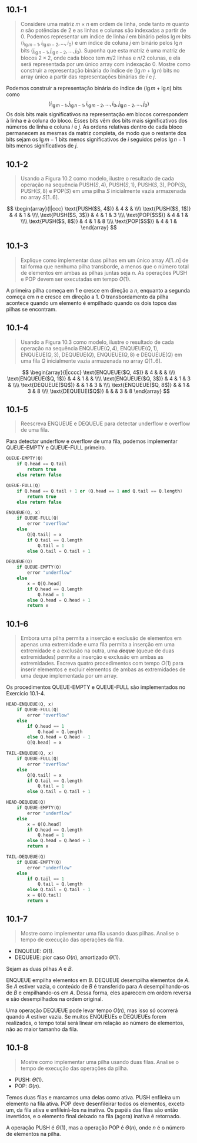## 10.1-1

> Considere uma matriz $m \times n$ em ordem de linha, onde tanto $m$ quanto $n$ são potências de 2 e as linhas e colunas são indexadas a partir de 0. Podemos representar um índice de linha $i$ em binário pelos $\lg m$ bits $\langle i_{\lg m - 1}, i_{\lg m - 2}, \ldots, i_0 \rangle$ e um índice de coluna $j$ em binário pelos $\lg n$ bits $\langle j_{\lg n - 1}, j_{\lg n - 2}, \ldots, j_0 \rangle$. Suponha que esta matriz é uma matriz de blocos $2 \times 2$, onde cada bloco tem $m/2$ linhas e $n/2$ colunas, e ela será representada por um único array com indexação 0. Mostre como construir a representação binária do índice de $(\lg m + \lg n)$ bits no array único a partir das representações binárias de $i$ e $j$.

Podemos construir a representação binária do índice de $(\lg m + \lg n)$ bits como
$$
\langle i_{\lg m - 1}, j_{\lg n - 1}, i_{\lg m - 2}, \ldots, i_0, j_{\lg n - 2}, \ldots, j_0 \rangle
$$
Os dois bits mais significativos na representação em blocos correspondem à linha e à coluna do bloco. Esses bits vêm dos bits mais significativos dos números de linha e coluna $i$ e $j$. As ordens relativas dentro de cada bloco permanecem as mesmas da matriz completa, de modo que o restante dos bits sejam os $\lg m - 1$ bits menos significativos de $i$ seguidos pelos $\lg n - 1$ bits menos significativos de $j$.

## 10.1-2

> Usando a Figura 10.2 como modelo, ilustre o resultado de cada operação na sequência $\text{PUSH}(S, 4)$, $\text{PUSH}(S, 1)$, $\text{PUSH}(S, 3)$, $\text{POP}(S)$, $\text{PUSH}(S, 8)$ e $\text{POP}(S)$ em uma pilha $S$ inicialmente vazia armazenada no array $S[1..6]$.

$$
\begin{array}{l|ccc}
\text{PUSH($S, 4$)} & 4 &   &   \\\\
\text{PUSH($S, 1$)} & 4 & 1 &   \\\\
\text{PUSH($S, 3$)} & 4 & 1 & 3 \\\\
\text{POP($S$)}     & 4 & 1 &   \\\\
\text{PUSH($S, 8$)} & 4 & 1 & 8 \\\\
\text{POP($S$)}     & 4 & 1 &
\end{array}
$$

## 10.1-3

> Explique como implementar duas pilhas em um único array $A[1..n]$ de tal forma que nenhuma pilha transborde, a menos que o número total de elementos em ambas as pilhas juntas seja $n$. As operações $\text{PUSH}$ e $\text{POP}$ devem ser executadas em tempo $O(1)$.

A primeira pilha começa em $1$ e cresce em direção a $n$, enquanto a segunda começa em $n$ e cresce em direção a $1$. O transbordamento da pilha acontece quando um elemento é empilhado quando os dois topos das pilhas se encontram.

## 10.1-4

> Usando a Figura 10.3 como modelo, ilustre o resultado de cada operação na sequência $\text{ENQUEUE}(Q, 4)$, $\text{ENQUEUE}(Q, 1)$, $\text{ENQUEUE}(Q, 3)$, $\text{DEQUEUE}(Q)$, $\text{ENQUEUE}(Q, 8)$ e $\text{DEQUEUE}(Q)$ em uma fila $Q$ inicialmente vazia armazenada no array $Q[1..6]$.

$$
\begin{array}{l|cccc}
\text{ENQUEUE($Q, 4$)} & 4 &   &   &   \\\\
\text{ENQUEUE($Q, 1$)} & 4 & 1 &   &   \\\\
\text{ENQUEUE($Q, 3$)} & 4 & 1 & 3 &   \\\\
\text{DEQUEUE($Q$)}    &   & 1 & 3 &   \\\\
\text{ENQUEUE($Q, 8$)} &   & 1 & 3 & 8 \\\\
\text{DEQUEUE($Q$)}    &   &   & 3 & 8
\end{array}
$$

## 10.1-5

> Reescreva $\text{ENQUEUE}$ e $\text{DEQUEUE}$ para detectar underflow e overflow de uma fila.

Para detectar underflow e overflow de uma fila, podemos implementar $\text{QUEUE-EMPTY}$ e $\text{QUEUE-FULL}$ primeiro.

```cpp
QUEUE-EMPTY(Q)
    if Q.head == Q.tail
        return true
    else return false
```

```cpp
QUEUE-FULL(Q)
    if Q.head == Q.tail + 1 or (Q.head == 1 and Q.tail == Q.length)
        return true
    else return false
```

```cpp
ENQUEUE(Q, x)
    if QUEUE-FULL(Q)
        error "overflow"
    else
        Q[Q.tail] = x
        if Q.tail == Q.length
            Q.tail = 1
        else Q.tail = Q.tail + 1
```

```cpp
DEQUEUE(Q)
    if QUEUE-EMPTY(Q)
        error "underflow"
    else
        x = Q[Q.head]
        if Q.head == Q.length
            Q.head = 1
        else Q.head = Q.head + 1
        return x
```

## 10.1-6

> Embora uma pilha permita a inserção e exclusão de elementos em apenas uma extremidade e uma fila permita a inserção em uma extremidade e a exclusão na outra, uma **_deque_** (queue de duas extremidades) permite a inserção e exclusão em ambas as extremidades. Escreva quatro procedimentos com tempo $O(1)$ para inserir elementos e excluir elementos de ambas as extremidades de uma deque implementada por um array.

Os procedimentos $\text{QUEUE-EMPTY}$ e $\text{QUEUE-FULL}$ são implementados no Exercício 10.1-4.

```cpp
HEAD-ENQUEUE(Q, x)
    if QUEUE-FULL(Q)
        error "overflow"
    else
        if Q.head == 1
            Q.head = Q.length
        else Q.head = Q.head - 1
        Q[Q.head] = x
```

```cpp
TAIL-ENQUEUE(Q, x)
    if QUEUE-FULL(Q)
        error "overflow"
    else
        Q[Q.tail] = x
        if Q.tail == Q.length
            Q.tail = 1
        else Q.tail = Q.tail + 1
```

```cpp
HEAD-DEQUEUE(Q)
    if QUEUE-EMPTY(Q)
        error "underflow"
    else
        x = Q[Q.head]
        if Q.head == Q.length
            Q.head = 1
        else Q.head = Q.head + 1
        return x
```

```cpp
TAIL-DEQUEUE(Q)
    if QUEUE-EMPTY(Q)
        error "underflow"
    else
        if Q.tail == 1
            Q.tail = Q.length
        else Q.tail = Q.tail - 1
        x = Q[Q.tail]
        return x
```

## 10.1-7

> Mostre como implementar uma fila usando duas pilhas. Analise o tempo de execução das operações da fila.

- $\text{ENQUEUE}$: $\Theta(1)$.
- $\text{DEQUEUE}$: pior caso $O(n)$, amortizado $\Theta(1)$.

Sejam as duas pilhas $A$ e $B$.

$\text{ENQUEUE}$ empilha elementos em $B$. $\text{DEQUEUE}$ desempilha elementos de $A$. Se $A$ estiver vazia, o conteúdo de $B$ é transferido para $A$ desempilhando-os de $B$ e empilhando-os em $A$. Dessa forma, eles aparecem em ordem reversa e são desempilhados na ordem original.

Uma operação $\text{DEQUEUE}$ pode levar tempo $O(n)$, mas isso só ocorrerá quando $A$ estiver vazia. Se muitos $\text{ENQUEUE}$s e $\text{DEQUEUE}$s forem realizados, o tempo total será linear em relação ao número de elementos, não ao maior tamanho da fila.

## 10.1-8

> Mostre como implementar uma pilha usando duas filas. Analise o tempo de execução das operações da pilha.

- $\text{PUSH}$: $\Theta(1)$.
- $\text{POP}$: $\Theta(n)$.

Temos duas filas e marcamos uma delas como ativa. $\text{PUSH}$ enfileira um elemento na fila ativa. $\text{POP}$ deve desenfileirar todos os elementos, exceto um, da fila ativa e enfileirá-los na inativa. Os papéis das filas são então invertidos, e o elemento final deixado na fila (agora) inativa é retornado.

A operação $\text{PUSH}$ é $\Theta(1)$, mas a operação $\text{POP}$ é $\Theta(n)$, onde $n$ é o número de elementos na pilha.